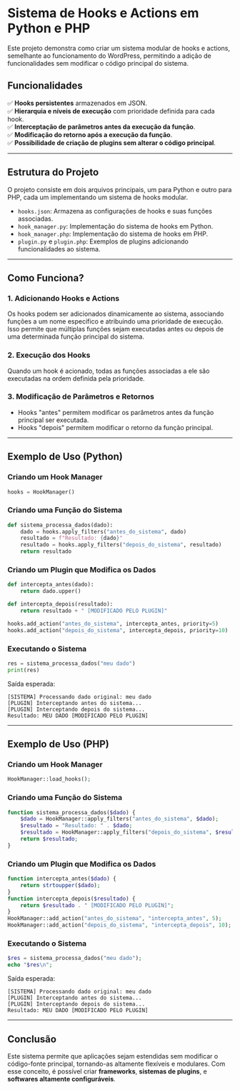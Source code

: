 # Sistema de Hooks e Actions em Python e PHP

Este projeto demonstra como criar um sistema modular de hooks e actions, semelhante ao funcionamento do WordPress, permitindo a adição de funcionalidades sem modificar o código principal do sistema.

## Funcionalidades
✅ **Hooks persistentes** armazenados em JSON.  
✅ **Hierarquia e níveis de execução** com prioridade definida para cada hook.  
✅ **Interceptação de parâmetros antes da execução da função**.  
✅ **Modificação do retorno após a execução da função**.  
✅ **Possibilidade de criação de plugins sem alterar o código principal**.  

---

## Estrutura do Projeto

O projeto consiste em dois arquivos principais, um para Python e outro para PHP, cada um implementando um sistema de hooks modular.

- `hooks.json`: Armazena as configurações de hooks e suas funções associadas.
- `hook_manager.py`: Implementação do sistema de hooks em Python.
- `hook_manager.php`: Implementação do sistema de hooks em PHP.
- `plugin.py` e `plugin.php`: Exemplos de plugins adicionando funcionalidades ao sistema.

---

## Como Funciona?

### 1. Adicionando Hooks e Actions
Os hooks podem ser adicionados dinamicamente ao sistema, associando funções a um nome específico e atribuindo uma prioridade de execução. Isso permite que múltiplas funções sejam executadas antes ou depois de uma determinada função principal do sistema.

### 2. Execução dos Hooks
Quando um hook é acionado, todas as funções associadas a ele são executadas na ordem definida pela prioridade.

### 3. Modificação de Parâmetros e Retornos
- Hooks "antes" permitem modificar os parâmetros antes da função principal ser executada.
- Hooks "depois" permitem modificar o retorno da função principal.

---

## Exemplo de Uso (Python)

### Criando um Hook Manager
```python
hooks = HookManager()
```

### Criando uma Função do Sistema
```python
def sistema_processa_dados(dado):
    dado = hooks.apply_filters("antes_do_sistema", dado)
    resultado = f"Resultado: {dado}"
    resultado = hooks.apply_filters("depois_do_sistema", resultado)
    return resultado
```

### Criando um Plugin que Modifica os Dados
```python
def intercepta_antes(dado):
    return dado.upper()

def intercepta_depois(resultado):
    return resultado + " [MODIFICADO PELO PLUGIN]"

hooks.add_action("antes_do_sistema", intercepta_antes, priority=5)
hooks.add_action("depois_do_sistema", intercepta_depois, priority=10)
```

### Executando o Sistema
```python
res = sistema_processa_dados("meu dado")
print(res)
```
Saída esperada:
```
[SISTEMA] Processando dado original: meu dado
[PLUGIN] Interceptando antes do sistema...
[PLUGIN] Interceptando depois do sistema...
Resultado: MEU DADO [MODIFICADO PELO PLUGIN]
```

---

## Exemplo de Uso (PHP)

### Criando um Hook Manager
```php
HookManager::load_hooks();
```

### Criando uma Função do Sistema
```php
function sistema_processa_dados($dado) {
    $dado = HookManager::apply_filters("antes_do_sistema", $dado);
    $resultado = "Resultado: " . $dado;
    $resultado = HookManager::apply_filters("depois_do_sistema", $resultado);
    return $resultado;
}
```

### Criando um Plugin que Modifica os Dados
```php
function intercepta_antes($dado) {
    return strtoupper($dado);
}
function intercepta_depois($resultado) {
    return $resultado . " [MODIFICADO PELO PLUGIN]";
}
HookManager::add_action("antes_do_sistema", "intercepta_antes", 5);
HookManager::add_action("depois_do_sistema", "intercepta_depois", 10);
```

### Executando o Sistema
```php
$res = sistema_processa_dados("meu dado");
echo "$res\n";
```
Saída esperada:
```
[SISTEMA] Processando dado original: meu dado
[PLUGIN] Interceptando antes do sistema...
[PLUGIN] Interceptando depois do sistema...
Resultado: MEU DADO [MODIFICADO PELO PLUGIN]
```

---

## Conclusão
Este sistema permite que aplicações sejam estendidas sem modificar o código-fonte principal, tornando-as altamente flexíveis e modulares. Com esse conceito, é possível criar **frameworks**, **sistemas de plugins**, e **softwares altamente configuráveis**.

